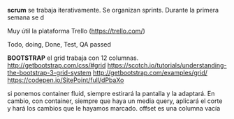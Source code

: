 **scrum**
se trabaja iterativamente.
Se organizan sprints. Durante la primera semana se d

Muy útil la plataforma Trello (https://trello.com/)

Todo, doing, Done, Test, QA passed


**BOOTSTRAP**
el grid trabaja con 12 columnas.
http://getbootstrap.com/css/#grid
https://scotch.io/tutorials/understanding-the-bootstrap-3-grid-system
http://getbootstrap.com/examples/grid/
https://codepen.io/SitePoint/full/dPbaXo


si ponemos container fluid, siempre estirará la pantalla y la adaptará. En cambio, con container, siempre que haya un media query, aplicará el corte y hará los cambios que le hayamos marcado.
offset es una columna vacía